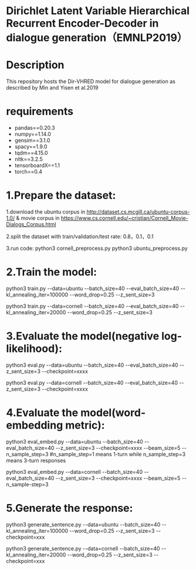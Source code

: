 # Dirichlet Latent Variable Hierarchical Recurrent Encoder-Decoder in dialogue generation（EMNLP2019）


# Description
This repository hosts the Dir-VHRED model for dialogue generation as described by Min and Yisen et al.2019


# requirements
- pandas==0.20.3
- numpy==1.14.0
- gensim==3.1.0
- spacy==1.9.0
- tqdm==4.15.0
- nltk==3.2.5
- tensorboardX==1.1
- torch==0.4


# 1.Prepare the dataset:
1.download the ubuntu corpus in http://dataset.cs.mcgill.ca/ubuntu-corpus-1.0/
& movie corpus in https://www.cs.cornell.edu/~cristian/Cornell_Movie-Dialogs_Corpus.html

2.split the dataset with train/validation/test rate: 0.8，0.1，0.1

3.run code:
 python3 cornell_preprocess.py
 python3 ubuntu_preprocess.py



# 2.Train the model:

python3 train.py --data=ubuntu  --batch_size=40 --eval_batch_size=40  --kl_annealing_iter=100000 --word_drop=0.25 --z_sent_size=3

python3 train.py --data=cornell  --batch_size=40 --eval_batch_size=40  --kl_annealing_iter=20000 --word_drop=0.25 --z_sent_size=3




# 3.Evaluate the model(negative log-likelihood):

python3 eval.py --data=ubuntu   --batch_size=40 --eval_batch_size=40   --z_sent_size=3  --checkpoint=xxxx

python3 eval.py --data=cornell  --batch_size=40 --eval_batch_size=40  --z_sent_size=3   --checkpoint=xxxx


# 4.Evaluate the model(word-embedding metric):
python3 eval_embed.py --data=ubuntu   --batch_size=40 --eval_batch_size=40   --z_sent_size=3   --checkpoint=xxxx --beam_size=5  --n_sample_step=3
#n_sample_step=1 means 1-turn while n_sample_step=3 means 3-turn responses

python3 eval_embed.py --data=cornell   --batch_size=40 --eval_batch_size=40   --z_sent_size=3  --checkpoint=xxxx --beam_size=5 --n_sample-step=3

# 5.Generate the response:
python3 generate_sentence.py --data=ubuntu   --batch_size=40  --kl_annealing_iter=100000 --word_drop=0.25 --z_sent_size=3 --checkpoint=xxx

python3 generate_sentence.py --data=cornell   --batch_size=40  --kl_annealing_iter=20000 --word_drop=0.25 --z_sent_size=3 --checkpoint=xxx
